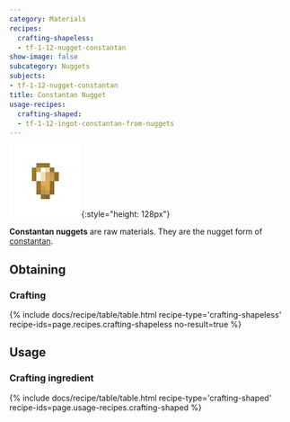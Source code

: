```yaml
---
category: Materials
recipes:
  crafting-shapeless:
  - tf-1-12-nugget-constantan
show-image: false
subcategory: Nuggets
subjects:
- tf-1-12-nugget-constantan
title: Constantan Nugget
usage-recipes:
  crafting-shaped:
  - tf-1-12-ingot-constantan-from-nuggets
---
```


![Constantan nugget](/assets/images/docs/1.12/thermal-foundation/nugget-constantan.png){:style="height: 128px"}


**Constantan nuggets** are raw materials. They are the nugget form of
[constantan](../constantan-ingot/).


Obtaining
---------

### Crafting
{% include docs/recipe/table/table.html recipe-type='crafting-shapeless' recipe-ids=page.recipes.crafting-shapeless no-result=true %}


Usage
-----

### Crafting ingredient
{% include docs/recipe/table/table.html recipe-type='crafting-shaped' recipe-ids=page.usage-recipes.crafting-shaped %}
